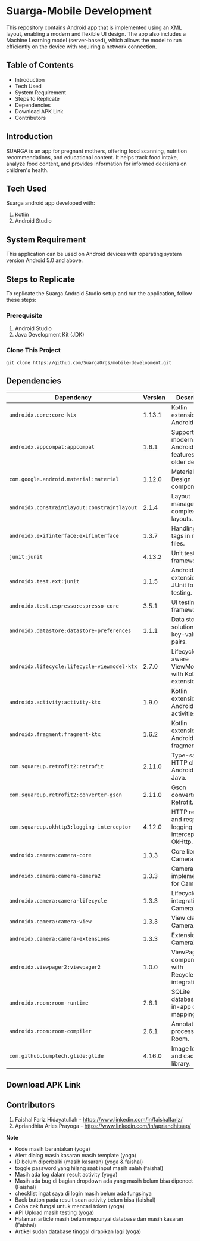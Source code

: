 # Suarga-Mobile Development
This repository contains Android app that is implemented using an XML layout, enabling a modern and flexible UI design. The app also includes a Machine Learning model (server-based), which allows the model to run efficiently on the device with requiring a network connection.

## Table of Contents
- Introduction
- Tech Used
- System Requirement
- Steps to Replicate
- Dependencies
- Download APK Link
- Contributors

## Introduction
SUARGA is an app for pregnant mothers, offering food scanning, nutrition recommendations, and educational content. It helps track food intake, analyze food content, and provides information for informed decisions on children's health.

## Tech Used
Suarga android app developed with:
1. Kotlin
2. Android Studio

## System Requirement
This application can be used on Android devices with operating system version Android 5.0 and above.

## Steps to Replicate
To replicate the Suarga Android Studio setup and run the application, follow these steps:

### Prerequisite
1. Android Studio
2. Java Development Kit (JDK)

### Clone This Project
   ```
   git clone https://github.com/SuargaOrgs/mobile-development.git
   ```

## Dependencies
| Dependency                                              | Version  | Description                                                                 |
|---------------------------------------------------------|----------|-----------------------------------------------------------------------------|
| `androidx.core:core-ktx`                                | 1.13.1   | Kotlin extensions for Android core.                                         |
| `androidx.appcompat:appcompat`                          | 1.6.1    | Support for modern Android features on older devices.                       |
| `com.google.android.material:material`                  | 1.12.0   | Material Design components.                                                 |
| `androidx.constraintlayout:constraintlayout`            | 2.1.4    | Layout manager for complex layouts.                                         |
| `androidx.exifinterface:exifinterface`                  | 1.3.7    | Handling EXIF tags in media files.                                          |
| `junit:junit`                                           | 4.13.2   | Unit testing framework.                                                     |
| `androidx.test.ext:junit`                               | 1.1.5    | Android extension of JUnit for testing.                                     |
| `androidx.test.espresso:espresso-core`                  | 3.5.1    | UI testing framework.                                                       |
| `androidx.datastore:datastore-preferences`              | 1.1.1    | Data storage solution for key-value pairs.                                  |
| `androidx.lifecycle:lifecycle-viewmodel-ktx`            | 2.7.0    | Lifecycle-aware ViewModel with Kotlin extensions.                           |
| `androidx.activity:activity-ktx`                        | 1.9.0    | Kotlin extensions for Android activities.                                   |
| `androidx.fragment:fragment-ktx`                        | 1.6.2    | Kotlin extensions for Android fragments.                                    |
| `com.squareup.retrofit2:retrofit`                       | 2.11.0   | Type-safe HTTP client for Android and Java.                                 |
| `com.squareup.retrofit2:converter-gson`                 | 2.11.0   | Gson converter for Retrofit.                                                |
| `com.squareup.okhttp3:logging-interceptor`              | 4.12.0   | HTTP request and response logging interceptor for OkHttp.                   |
| `androidx.camera:camera-core`                           | 1.3.3    | Core library for CameraX.                                                   |
| `androidx.camera:camera-camera2`                        | 1.3.3    | Camera2 implementation for CameraX.                                         |
| `androidx.camera:camera-lifecycle`                      | 1.3.3    | Lifecycle integration for CameraX.                                          |
| `androidx.camera:camera-view`                           | 1.3.3    | View class for CameraX.                                                     |
| `androidx.camera:camera-extensions`                     | 1.3.3    | Extensions for CameraX.                                                     |
| `androidx.viewpager2:viewpager2`                        | 1.0.0    | ViewPager component with RecyclerView integration.                          |
| `androidx.room:room-runtime`                            | 2.6.1    | SQLite database with in-app objects mapping.                                |
| `androidx.room:room-compiler`                           | 2.6.1    | Annotation processor for Room.                                              |
| `com.github.bumptech.glide:glide`                       | 4.16.0   | Image loading and caching library.                                          |

## Download APK Link

## Contributors
1. Faishal Fariz Hidayatullah - https://www.linkedin.com/in/faishalfariz/
2. Apriandhita Aries Prayoga - https://www.linkedin.com/in/apriandhitaap/

<b> Note </b>
- Kode masih berantakan (yoga)
- Alert dialog masih kasaran masih template (yoga)
- ID belum diperbaiki (masih kasaran) (yoga & faishal)
- toggle password yang hilang saat input masih salah (faishal)
- Masih ada log dalam result activity (yoga) 
- Masih ada bug di bagian dropdown ada yang masih belum bisa dipencet (Faishal)
- checklist ingat saya di login masih belum ada fungsinya
- Back button pada result scan activity belum bisa (faishal)
- Coba cek fungsi untuk mencari token (yoga)
- API Upload masih testing (yoga)
- Halaman article masih belum mepunyai database dan masih kasaran (Faishal)
- Artikel sudah database tinggal dirapikan lagi (yoga)
